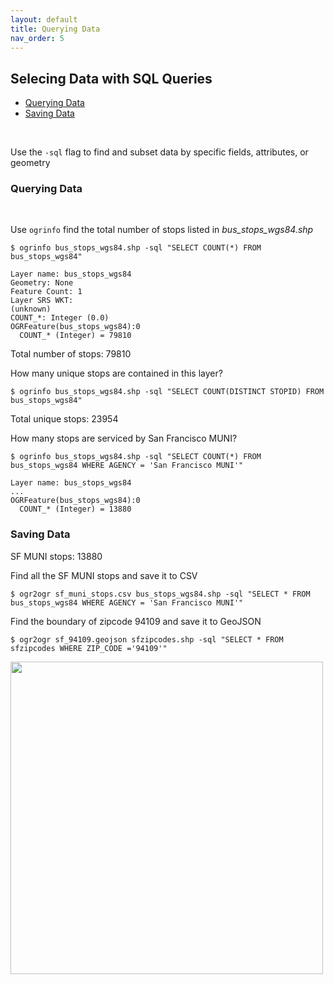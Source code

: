 ```yaml
---
layout: default
title: Querying Data
nav_order: 5
---
```


## Selecing Data with SQL Queries

* [Querying Data](#querying-data)
* [Saving Data](#saving-data)
<br/>

Use the `-sql` flag to find and subset data by specific fields, attributes, or geometry

### Querying Data
<br/>

Use `ogrinfo` find the total number of stops listed in _bus_stops_wgs84.shp_
<br/>

```
$ ogrinfo bus_stops_wgs84.shp -sql "SELECT COUNT(*) FROM bus_stops_wgs84"
```

```
Layer name: bus_stops_wgs84
Geometry: None
Feature Count: 1
Layer SRS WKT:
(unknown)
COUNT_*: Integer (0.0)
OGRFeature(bus_stops_wgs84):0
  COUNT_* (Integer) = 79810
```

Total number of stops: 79810

How many unique stops are contained in this layer?
```
$ ogrinfo bus_stops_wgs84.shp -sql "SELECT COUNT(DISTINCT STOPID) FROM bus_stops_wgs84"
```

Total unique stops: 23954

How many stops are serviced by San Francisco MUNI?

```
$ ogrinfo bus_stops_wgs84.shp -sql "SELECT COUNT(*) FROM bus_stops_wgs84 WHERE AGENCY = 'San Francisco MUNI'"
```

```
Layer name: bus_stops_wgs84
...
OGRFeature(bus_stops_wgs84):0
  COUNT_* (Integer) = 13880
```

### Saving Data

SF MUNI stops: 13880

Find all the SF MUNI stops and save it to CSV

```
$ ogr2ogr sf_muni_stops.csv bus_stops_wgs84.shp -sql "SELECT * FROM bus_stops_wgs84 WHERE AGENCY = 'San Francisco MUNI'"
```

Find the boundary of zipcode 94109 and save it to GeoJSON

```
$ ogr2ogr sf_94109.geojson sfzipcodes.shp -sql "SELECT * FROM sfzipcodes WHERE ZIP_CODE ='94109'"
```
<img src="https://raw.githubusercontent.com/kimdurante/intro-to-gdal/master/images/94109.png" width="500">
